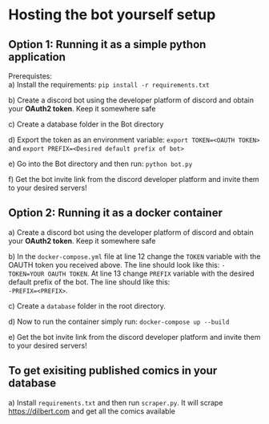 # Hosting the bot yourself setup

## Option 1: Running it as a simple python application

Prerequistes:<br>
a) Install the requirements: ```pip install -r requirements.txt```<br>

b) Create a discord bot using the developer platform of discord and obtain your **OAuth2 token**. Keep it somewhere safe

c) Create a database folder in the Bot directory

d) Export the token as an environment variable: ```export TOKEN=<OAUTH TOKEN>``` and ```export PREFIX=<Desired default prefix of bot>```

e) Go into the Bot directory and then run: ```python bot.py```

f) Get the bot invite link from the discord developer platform and invite them to your desired servers!


## Option 2: Running it as a docker container
a) Create a discord bot using the developer platform of discord and obtain your **OAuth2 token**. Keep it somewhere safe

b) In the ```docker-compose.yml``` file at line 12 change the ```TOKEN``` variable with the OAUTH token you received above.
The line should look like this: ```- TOKEN=YOUR OAUTH TOKEN```. At line 13 change ```PREFIX``` variable with the desired default prefix of the bot. The line should like this: <br>```-PREFIX=<PREFIX>```.

c) Create a ```database``` folder in the root directory.

d) Now to run the container simply run:
```docker-compose up --build```

e) Get the bot invite link from the discord developer platform and invite them to your desired servers!


## To get exisiting published comics in your database
a) Install ```requirements.txt``` and then run ```scraper.py```. It will scrape https://dilbert.com and get all the comics available
